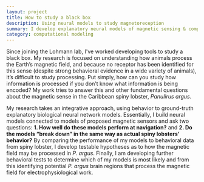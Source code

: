 ```yaml
---
layout: project
title: How to study a black box
description: Using neural models to study magnetoreception
summary: I develop explanatory neural models of magnetic sensing & compare their performance to animal behavior
category: computational modeling
---
```


Since joining the Lohmann lab, I've worked developing tools to study a black box. My research is focused on understanding how animals process the Earth’s magnetic field, and because no receptor has been identified for this sense (despite strong behavioral evidence in a wide variety of animals), it’s difficult to study processing. Put simply, how can you study how information is processed if you don’t know what information is being encoded? My work tries to answer this and other fundamental questions about the magnetic sense in the Caribbean spiny lobster, *Panulirus argus*.

My research takes an integrative approach, using behavior to ground-truth explanatory biological neural network models. Essentially, I build neural models connected to models of proposed magnetic sensors and ask two questions: **1. How well do these models perform at navigation?** and **2. Do the models “break down” in the same way as actual spiny lobsters’ behavior?** By comparing the performance of my models to behavioral data from spiny lobster, I develop testable hypotheses as to how the magnetic field may be processed in *P. argus*. Finally, I am developing further behavioral tests to determine which of my models is most likely and from this identifying potential *P. argus* brain regions that process the magnetic field for electrophysiological work.
